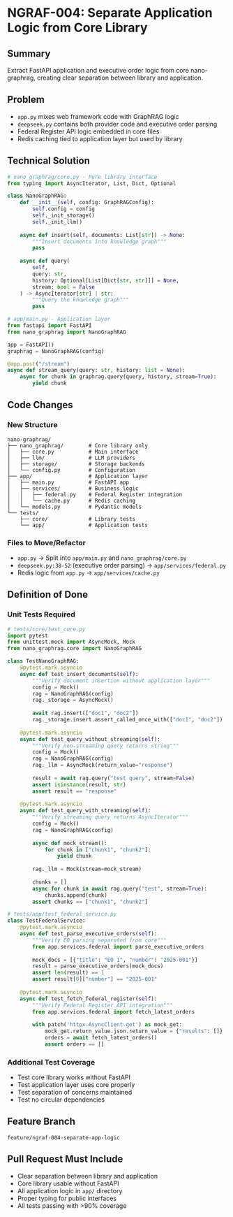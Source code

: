 # NGRAF-004: Separate Application Logic from Core Library

## Summary
Extract FastAPI application and executive order logic from core nano-graphrag, creating clear separation between library and application.

## Problem
- `app.py` mixes web framework code with GraphRAG logic
- `deepseek.py` contains both provider code and executive order parsing
- Federal Register API logic embedded in core files
- Redis caching tied to application layer but used by library

## Technical Solution

```python
# nano_graphrag/core.py - Pure library interface
from typing import AsyncIterator, List, Dict, Optional

class NanoGraphRAG:
    def __init__(self, config: GraphRAGConfig):
        self.config = config
        self._init_storage()
        self._init_llm()
    
    async def insert(self, documents: List[str]) -> None:
        """Insert documents into knowledge graph"""
        pass
    
    async def query(
        self, 
        query: str,
        history: Optional[List[Dict[str, str]]] = None,
        stream: bool = False
    ) -> AsyncIterator[str] | str:
        """Query the knowledge graph"""
        pass

# app/main.py - Application layer
from fastapi import FastAPI
from nano_graphrag import NanoGraphRAG

app = FastAPI()
graphrag = NanoGraphRAG(config)

@app.post("/stream")
async def stream_query(query: str, history: list = None):
    async for chunk in graphrag.query(query, history, stream=True):
        yield chunk
```

## Code Changes

### New Structure
```
nano-graphrag/
├── nano_graphrag/        # Core library only
│   ├── core.py           # Main interface
│   ├── llm/              # LLM providers
│   ├── storage/          # Storage backends
│   └── config.py         # Configuration
├── app/                  # Application layer
│   ├── main.py           # FastAPI app
│   ├── services/         # Business logic
│   │   ├── federal.py    # Federal Register integration
│   │   └── cache.py      # Redis caching
│   └── models.py         # Pydantic models
└── tests/
    ├── core/             # Library tests
    └── app/              # Application tests
```

### Files to Move/Refactor
- `app.py` → Split into `app/main.py` and `nano_graphrag/core.py`
- `deepseek.py:38-52` (executive order parsing) → `app/services/federal.py`
- Redis logic from `app.py` → `app/services/cache.py`

## Definition of Done

### Unit Tests Required
```python
# tests/core/test_core.py
import pytest
from unittest.mock import AsyncMock, Mock
from nano_graphrag.core import NanoGraphRAG

class TestNanoGraphRAG:
    @pytest.mark.asyncio
    async def test_insert_documents(self):
        """Verify document insertion without application layer"""
        config = Mock()
        rag = NanoGraphRAG(config)
        rag._storage = AsyncMock()
        
        await rag.insert(["doc1", "doc2"])
        rag._storage.insert.assert_called_once_with(["doc1", "doc2"])
    
    @pytest.mark.asyncio
    async def test_query_without_streaming(self):
        """Verify non-streaming query returns string"""
        config = Mock()
        rag = NanoGraphRAG(config)
        rag._llm = AsyncMock(return_value="response")
        
        result = await rag.query("test query", stream=False)
        assert isinstance(result, str)
        assert result == "response"
    
    @pytest.mark.asyncio
    async def test_query_with_streaming(self):
        """Verify streaming query returns AsyncIterator"""
        config = Mock()
        rag = NanoGraphRAG(config)
        
        async def mock_stream():
            for chunk in ["chunk1", "chunk2"]:
                yield chunk
        
        rag._llm = Mock(stream=mock_stream)
        
        chunks = []
        async for chunk in await rag.query("test", stream=True):
            chunks.append(chunk)
        assert chunks == ["chunk1", "chunk2"]

# tests/app/test_federal_service.py
class TestFederalService:
    @pytest.mark.asyncio
    async def test_parse_executive_orders(self):
        """Verify EO parsing separated from core"""
        from app.services.federal import parse_executive_orders
        
        mock_docs = [{"title": "EO 1", "number": "2025-001"}]
        result = parse_executive_orders(mock_docs)
        assert len(result) == 1
        assert result[0]["number"] == "2025-001"
    
    @pytest.mark.asyncio
    async def test_fetch_federal_register(self):
        """Verify Federal Register API integration"""
        from app.services.federal import fetch_latest_orders
        
        with patch('httpx.AsyncClient.get') as mock_get:
            mock_get.return_value.json.return_value = {"results": []}
            orders = await fetch_latest_orders()
            assert orders == []
```

### Additional Test Coverage
- Test core library works without FastAPI
- Test application layer uses core properly
- Test separation of concerns maintained
- Test no circular dependencies

## Feature Branch
`feature/ngraf-004-separate-app-logic`

## Pull Request Must Include
- Clear separation between library and application
- Core library usable without FastAPI
- All application logic in `app/` directory
- Proper typing for public interfaces
- All tests passing with >90% coverage